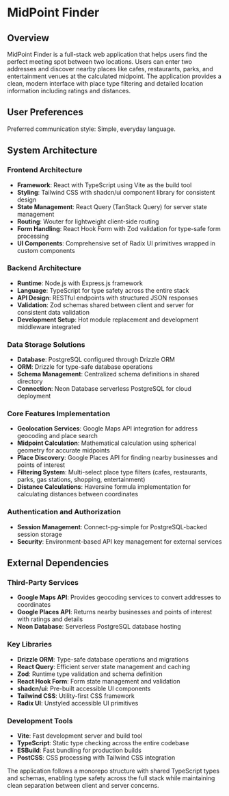 # MidPoint Finder

## Overview

MidPoint Finder is a full-stack web application that helps users find the perfect meeting spot between two locations. Users can enter two addresses and discover nearby places like cafes, restaurants, parks, and entertainment venues at the calculated midpoint. The application provides a clean, modern interface with place type filtering and detailed location information including ratings and distances.

## User Preferences

Preferred communication style: Simple, everyday language.

## System Architecture

### Frontend Architecture
- **Framework**: React with TypeScript using Vite as the build tool
- **Styling**: Tailwind CSS with shadcn/ui component library for consistent design
- **State Management**: React Query (TanStack Query) for server state management
- **Routing**: Wouter for lightweight client-side routing
- **Form Handling**: React Hook Form with Zod validation for type-safe form processing
- **UI Components**: Comprehensive set of Radix UI primitives wrapped in custom components

### Backend Architecture
- **Runtime**: Node.js with Express.js framework
- **Language**: TypeScript for type safety across the entire stack
- **API Design**: RESTful endpoints with structured JSON responses
- **Validation**: Zod schemas shared between client and server for consistent data validation
- **Development Setup**: Hot module replacement and development middleware integrated

### Data Storage Solutions
- **Database**: PostgreSQL configured through Drizzle ORM
- **ORM**: Drizzle for type-safe database operations
- **Schema Management**: Centralized schema definitions in shared directory
- **Connection**: Neon Database serverless PostgreSQL for cloud deployment

### Core Features Implementation
- **Geolocation Services**: Google Maps API integration for address geocoding and place search
- **Midpoint Calculation**: Mathematical calculation using spherical geometry for accurate midpoints
- **Place Discovery**: Google Places API for finding nearby businesses and points of interest
- **Filtering System**: Multi-select place type filters (cafes, restaurants, parks, gas stations, shopping, entertainment)
- **Distance Calculations**: Haversine formula implementation for calculating distances between coordinates

### Authentication and Authorization
- **Session Management**: Connect-pg-simple for PostgreSQL-backed session storage
- **Security**: Environment-based API key management for external services

## External Dependencies

### Third-Party Services
- **Google Maps API**: Provides geocoding services to convert addresses to coordinates
- **Google Places API**: Returns nearby businesses and points of interest with ratings and details
- **Neon Database**: Serverless PostgreSQL database hosting

### Key Libraries
- **Drizzle ORM**: Type-safe database operations and migrations
- **React Query**: Efficient server state management and caching
- **Zod**: Runtime type validation and schema definition
- **React Hook Form**: Form state management and validation
- **shadcn/ui**: Pre-built accessible UI components
- **Tailwind CSS**: Utility-first CSS framework
- **Radix UI**: Unstyled accessible UI primitives

### Development Tools
- **Vite**: Fast development server and build tool
- **TypeScript**: Static type checking across the entire codebase
- **ESBuild**: Fast bundling for production builds
- **PostCSS**: CSS processing with Tailwind CSS integration

The application follows a monorepo structure with shared TypeScript types and schemas, enabling type safety across the full stack while maintaining clean separation between client and server concerns.